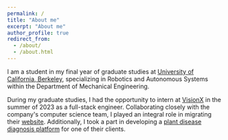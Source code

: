 ```yaml
---
permalink: /
title: "About me"
excerpt: "About me"
author_profile: true
redirect_from: 
  - /about/
  - /about.html
---
```


I am a student in my final year of graduate studies at [University of California, Berkeley](https://www.berkeley.edu/), specializing in Robotics and Autonomous Systems within the Department of Mechanical Engineering.

During my graduate studies, I had the opportunity to intern at [VisionX](https://visionx.world/) in the summer of 2023 as a full-stack engineer. Collaborating closely with the company's computer science team, I played an integral role in migrating their [website](https://visionx.llc/). Additionally, I took a part in developing a [plant disease diagnosis platform](https://smartplanting.net/) for one of their clients.

